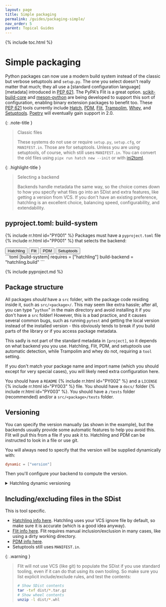 ```yaml
---
layout: page
title: Simple packaging
permalink: /guides/packaging-simple/
nav_order: 5
parent: Topical Guides
---
```


{% include toc.html %}

# Simple packaging

Python packages can now use a modern build system instead of the classic but
verbose setuptools and `setup.py`. The one you select doesn't really matter that
much; they all use a [standard configuration language][metadata] introduced in
[PEP 621][]. The PyPA's Flit is a great option. [scikit-build-core][] and
[meson-python][] are being developed to support this sort of configuration,
enabling binary extension packages to benefit too. These [PEP 621][] tools
currently include [Hatch][], [PDM][], [Flit][], [Trampolim][], [Whey][], and
[Setuptools][]. [Poetry][] will eventually gain support in 2.0.

{: .note-title }

> Classic files
>
> These systems do not use or require `setup.py`, `setup.cfg`, or `MANIFEST.in`.
> Those are for setuptools. Unless you are using setuptools, of course, which
> still uses `MANIFEST.in`. You can convert the old files using
> `pipx run hatch new --init` or with
> [ini2toml](https://ini2toml.readthedocs.io/en/latest/).

{: .highlight-title }

> Selecting a backend
>
> Backends handle metadata the same way, so the choice comes down to how you
> specify what files go into an SDist and extra features, like getting a version
> from VCS. If you don't have an existing preference, hatchling is an excellent
> choice, balancing speed, configurability, and extendability.

## pyproject.toml: build-system

{% include rr.html id="PY001" %} Packages must have a `pyproject.toml` file
{% include rr.html id="PP001" %} that selects the backend:

<div class="skhep-bar d-flex m-2" style="justify-content:center;">
  <button class="skhep-bar-item hatch-btn btn m-2 btn-purple" onclick="openTab('hatch')">Hatchling</button>
  <button class="skhep-bar-item flit-btn btn m-2" onclick="openTab('flit')">Flit</button>
  <button class="skhep-bar-item pdm-btn btn m-2" onclick="openTab('pdm')">PDM</button>
  <button class="skhep-bar-item setuptools-btn btn m-2" onclick="openTab('setuptools')">Setuptools</button>
</div>

<div class="skhep-tab hatch-tab" markdown="1">
```toml
[build-system]
requires = ["hatchling"]
build-backend = "hatchling.build"
```
</div>
<div class="skhep-tab flit-tab" markdown="1" style="display:none;">
```toml
[build-system]
requires = ["flit_core>=3.3"]
build-backend = "flit_core.buildapi"
```
</div>
<div class="skhep-tab pdm-tab" markdown="1" style="display:none;">
```toml
[build-system]
requires = ["pdm-backend"]
build-backend = "pdm.backend"
```
</div>
<div class="skhep-tab setuptools-tab" markdown="1" style="display:none;">
```toml
[build-system]
requires = ["setuptools>=61.0"]
build-backend = "setuptools.build_meta"
```
</div>

{% include pyproject.md %}

## Package structure

All packages _should_ have a `src` folder, with the package code residing inside
it, such as `src/<package>/`. This may seem like extra hassle; after all, you
can type "`python`" in the main directory and avoid installing it if you don't
have a `src` folder! However, this is a bad practice, and it causes several
common bugs, such as running `pytest` and getting the local version instead of
the installed version - this obviously tends to break if you build parts of the
library or if you access package metadata.

This sadly is not part of the standard metadata in `[project]`, so it depends on
what backend you you use. Hatchling, Flit, PDM, and setuptools use automatic
detection, while Trampolim and whey do not, requiring a `tool` setting.

If you don't match your package name and import name (which you should except
for very special cases), you will likely need extra configuration here.

You should have a `README` {% include rr.html id="PY002" %} and a `LICENSE` {%
include rr.html id="PY003" %} file. You should have a `docs/` folder {% include
rr.html id="PY003" %}. You should have a `/tests` folder (recommended) and/or a
`src/<package>/tests` folder.

## Versioning

You can specify the version manually (as shown in the example), but the backends
usually provide some automatic features to help you avoid this. Flit will pull
this from a file if you ask it to. Hatchling and PDM can be instructed to look
in a file or use git.

You will always need to specify that the version will be supplied dynamically
with:

```toml
dynamic = ["version"]
```

Then you'll configure your backend to compute the version.

<details markdown="1"><summary>Hatchling dynamic versioning</summary>

You can tell hatchling to get the version from VCS. Add `hatch-vcs` to your
`build-backend.requires`, then add the following configuration:

```toml
[tool.hatch]
version.source = "vcs"
build.hooks.vcs.version-file = "src/<package>/version.py"
```

Or you can tell it to look for it in a file (see docs for arbitrary regex's):

```toml
[tool.hatch]
version.path = "src/<package>/__init__.py"
```

(replace `<package>` with the package path).

You should also add these two files:

`.git_archival.txt`:

```text
node: $Format:%H$
node-date: $Format:%cI$
describe-name: $Format:%(describe:tags=true,match=*[0-9]*)$
ref-names: $Format:%D$
```

And `.gitattributes` (or add this line if you are already using this file):

```text
.git_archival.txt  export-subst
```

This will allow git archives (including the ones generated from GitHub) to also
support versioning.

</details>

## Including/excluding files in the SDist

This is tool specific.

- [Hatchling info here](https://hatch.pypa.io/latest/config/build/#file-selection).
  Hatchling uses your VCS ignore file by default, so make sure it is accurate
  (which is a good idea anyway).
- [Flit info here](https://flit.readthedocs.io/en/latest/pyproject_toml.html#sdist-section).
  Flit requires manual inclusion/exclusion in many cases, like using a dirty
  working directory.
- [PDM info here](https://pdm.fming.dev/pyproject/tool-pdm/#include-and-exclude-package-files).
- Setuptools still uses `MANIFEST.in`.

{: .warning }

> Flit will not use VCS (like git) to populate the SDist if you use standard
> tooling, even if it can do that using its own tooling. So make sure you list
> explicit include/exclude rules, and test the contents:
>
> ```bash
> # Show SDist contents
> tar -tvf dist/*.tar.gz
> # Show wheel contents
> unzip -l dist/*.whl
> ```

<!-- prettier-ignore-start -->

[flit]: https://flit.readthedocs.io
[poetry]: https://python-poetry.org
[pdm]: https://pdm.fming.dev
[trampolim]: https://github.com/FFY00/trampolim
[whey]: https://whey.readthedocs.io
[hatch]: https://hatch.pypa.io/latest
[setuptools]: https://setuptools.readthedocs.io
[pep 621]: https://www.python.org/dev/peps/pep-0621
[scikit-build-core]: https://scikit-build-core.readthedocs.io
[meson-python]: https://meson-python.readthedocs.io

<!-- prettier-ignore-end -->

<script src="{% link assets/js/tabs.js %}"></script>
